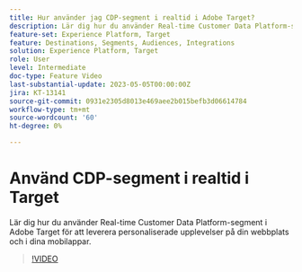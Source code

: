```yaml
---
title: Hur använder jag CDP-segment i realtid i Adobe Target?
description: Lär dig hur du använder Real-time Customer Data Platform-segment i Adobe Target för att leverera personaliserade upplevelser på din webbplats och i dina mobilappar.
feature-set: Experience Platform, Target
feature: Destinations, Segments, Audiences, Integrations
solution: Experience Platform, Target
role: User
level: Intermediate
doc-type: Feature Video
last-substantial-update: 2023-05-05T00:00:00Z
jira: KT-13141
source-git-commit: 0931e2305d8013e469aee2b015befb3d06614784
workflow-type: tm+mt
source-wordcount: '60'
ht-degree: 0%

---
```



# Använd CDP-segment i realtid i Target

Lär dig hur du använder Real-time Customer Data Platform-segment i Adobe Target för att leverera personaliserade upplevelser på din webbplats och i dina mobilappar.

>[!VIDEO](https://video.tv.adobe.com/v/3419149/?learn=on)
